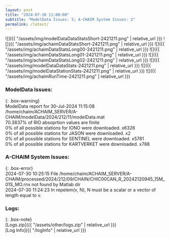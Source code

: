 ```yaml
---
layout: post
title: "2024-07-30 11:00:00"
subtitle: "ModelData Issues: 5; A-CHAIM System Issues: 2"
permalink: /latest/
---
```


![]({{ "/assets/img/modelDataDataStatsShort-2421211.png" | relative_url }})
![]({{ "/assets/img/achaimDataStatsShort-2421211.png" | relative_url }})
![]({{ "/assets/img/achaimDataStatsLong00-2421211.png" | relative_url }})
![]({{ "/assets/img/achaimDataStatsLong01-2421211.png" | relative_url }})
![]({{ "/assets/img/achaimDataStatsLong02-2421211.png" | relative_url }})
![]({{ "/assets/img/modelDataDataStats-2421211.png" | relative_url }})
![]({{ "/assets/img/modelDataStationStats-2421211.png" | relative_url }})
![]({{ "/assets/img/achaimRunTime-2421211.png" | relative_url }})


### ModelData Issues:  
  
{: .box-warning}  
 ModelData report for 30-Jul-2024 11:15:08   
 /home/chaim/ACHAIM_SERVER/A-CHAIM/modelData/2024/212/11/modelData.mat   
 70.3837% of RIO absoprtion values are finite   
 0% of all possible stations for IONO were downloaded. x6326   
 0% of all possible stations for JASON were downloaded. x2   
 0% of all possible stations for SENTINEL were downloaded. x5781   
 0% of all possible stations for KARTVERKET were downloaded. x788   
  
### A-CHAIM System Issues:  
  
{: .box-error}  
2024-07-30 10:25:15 File /home/chaim/ACHAIM_SERVER/A-CHAIM/processed/2024/212/09/CHAIN/CHIC00CAN_R_20242120945_15M_01S_MO.rnx not found by Matlab dir  
2024-07-30 11:24:23 In repelem(v, N), N must be a scalar or a vector of length equal to v.  

### Logs:  
  
{: .box-note}  
[Logs.zip]({{ "/assets/other/logs.zip" | relative_url }})  
[Log Info]({{ "/logInfo" | relative_url }})  
